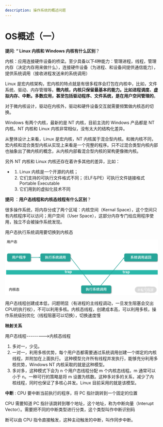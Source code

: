 ```yaml
---
description: 操作系统的概述问题
---
```


# OS概述（一）

**提问**:    **“ Linux 内核和 Windows 内核有什么区别**？

内核：应用连接硬件设备的桥梁。至少具备以下4种能力：管理进程，线程，管理内存（决定内存用来做什么），连接硬件设备（为进程、和设备间提供通信能力），提供系统调用（接收进程发送来的系统调用）

 Linux 是宏内核架构，宏内核的特点就是有很多程序会打包在内核中，比如，文件系统、驱动、内存管理等。**微内核，内核只保留最基本的能力。比如进程调度、虚拟内存、中断。多数应用，甚至包括驱动程序、文件系统，是在用户空间管理的**。

对于微内核设计，驱动在内核外，驱动和硬件设备交互就需要频繁做内核态的切换。

 Windows 有两个内核，最新的是 NT 内核，目前主流的 Windows 产品都是 NT 内核。NT 内核和 Linux 内核非常相似，没有太大的结构化差异。

从整体设计上来看，Linux 是宏内核，NT 内核属于混合型内核。和微内核不同，宏内核和混合类型内核从实现上来看是一个完整的程序。只不过混合类型内核内部也抽象出了微内核的概念，从内核内部看混合型内核的架构更像微内核。

另外 NT 内核和 Linux 内核还存在着许多其他的差异，比如：

*
  1. Linux 内核是一个开源的内核；
  2. 它们支持的可执行文件格式不同；（ELF与PE）可执行文件链接格式  Portable Executable
  3. 它们用到的虚拟化技术不同

**提问** ：**用户态线程和内核态线程有什么区别**？

很多操作系统，将内存分成了两个区域：内核空间（Kernal Space），这个空间只有内核程序可以访问；用户空间（User Space），这部分内存专门给应用程序使用，独立不会被操作系统发现。

用户态执行系统调用要切换到内核态

![用户态切换到内核态流程](<../.gitbook/assets/image (15).png>)

用户态线程创建成本低，问题明显（有进程的主线程调动，一旦发生阻塞会交出CPU的执行权），不可以利用多核。内核态线程，创建成本高，可以利用多核，操作系统级别优化（线程阻塞可以切换），切换速度慢

**映射关系** 

   用户态线程--------->内核态线程

1. 多对一，少见。
2. 一对一，利用多核优势，每个用户态都需要通过系统调用创建一个绑定的内核线程，并附加在上面执行。 这种模型允许所有线程并发执行，能够充分利用多核优势，Windows NT 内核采取的就是这种模型。
3. 多对多，这种模式下会为 n 个用户态线程分配 m 个内核态线程。m 通常可以小于 n。一种可行的策略是将 m 设置为核数。这种多对多的关系，减少了内核线程，同时也保证了多核心并发。Linux 目前采用的就是该模型。

**中断** : CPU 要中断当前执行的程序，将 PC 指针跳转到一个固定的位置

CPU 需要知道 PC 指针该跳转到哪个地址，这个地址，称为中断向量（Interupt Vector）。需要把不同的中断类型进行分类，这个类型叫作中断识别码

断可以由 CPU 指令直接触发，这种主动触发的中断，叫作同步中断。
